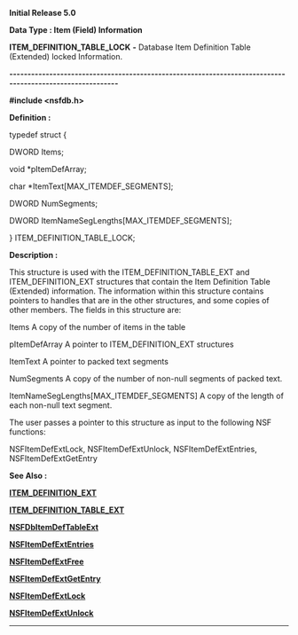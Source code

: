 




<!--
 /\* Font Definitions \*/
 @font-face
 {font-family:Courier;
 panose-1:2 7 4 9 2 2 5 2 4 4;}
@font-face
 {font-family:Helv;
 panose-1:2 11 6 4 2 2 2 3 2 4;}
@font-face
 {font-family:"Cambria Math";
 panose-1:2 4 5 3 5 4 6 3 2 4;}
 /\* Style Definitions \*/
 p.MsoNormal, li.MsoNormal, div.MsoNormal
 {margin-top:0cm;
 margin-right:0cm;
 margin-bottom:8.0pt;
 margin-left:0cm;
 line-height:107%;
 font-size:11.0pt;
 font-family:"Calibri",sans-serif;}
.MsoChpDefault
 {font-size:11.0pt;}
.MsoPapDefault
 {margin-bottom:8.0pt;
 line-height:107%;}
 /\* Page Definitions \*/
 @page WordSection1
 {size:612.0pt 792.0pt;
 margin:72.0pt 72.0pt 72.0pt 72.0pt;}
div.WordSection1
 {page:WordSection1;}
-->




**Initial Release 5.0**



**Data Type : Item (Field) Information**



**ITEM\_DEFINITION\_TABLE\_LOCK** **-** Database
Item Definition Table (Extended) locked Information.


**----------------------------------------------------------------------------------------------------------**



**#include
<nsfdb.h>**



**Definition :**



typedef struct {  

   DWORD Items;  

   void \*pItemDefArray;  

   char \*ItemText[MAX\_ITEMDEF\_SEGMENTS];  

   DWORD NumSegments;  

   DWORD ItemNameSegLengths[MAX\_ITEMDEF\_SEGMENTS];  

} ITEM\_DEFINITION\_TABLE\_LOCK;


 


**Description :**



This
structure is used with the ITEM\_DEFINITION\_TABLE\_EXT and ITEM\_DEFINITION\_EXT
structures that contain the Item Definition Table (Extended) information.  The
information within this structure contains pointers to handles that are in the
other structures, and some copies of other members.  The fields in this
structure are:


 


Items                                                                                  A
copy of the number of items in the table


pItemDefArray                                                                    A
pointer to ITEM\_DEFINITION\_EXT structures


ItemText                                                                             A
pointer to packed text segments


NumSegments                                                                    A
copy of the number of non-null segments of packed text.


ItemNameSegLengths[MAX\_ITEMDEF\_SEGMENTS]          A
copy of the length of each non-null text segment.


  


The user
passes a pointer to this structure as input to the following NSF functions:


NSFItemDefExtLock,
NSFItemDefExtUnlock, NSFItemDefExtEntries, NSFItemDefExtGetEntry


 


 **See Also :**


**[ITEM\_DEFINITION\_EXT](ITEM_DEFINITION_EXT.md)**


**[ITEM\_DEFINITION\_TABLE\_EXT](notes:///8525872100478C66/61FD4E9848264AD28525620B006BA8BD/D230ED443AC3962085256711004ED105)**


**[NSFDbItemDefTableExt](NSFDbItemDefTableExt.md)**


**[NSFItemDefExtEntries](NSFItemDefExtEntries.md)**


**[NSFItemDefExtFree](NSFItemDefExtFree.md)**


**[NSFItemDefExtGetEntry](NSFItemDefExtGetEntry.md)**


**[NSFItemDefExtLock](NSFItemDefExtLock.md)**


**[NSFItemDefExtUnlock](NSFItemDefExtUnlock.md)**



----------------------------------------------------------------------------------------------------------


 





